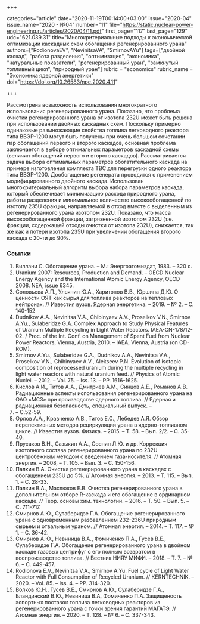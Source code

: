 +++

categories="article"
date="2020-11-19T00:14:00+03:00"
issue="2020-04"
issue_name="2020 - №04"
number="11"
file="https://static.nuclear-power-engineering.ru/articles/2020/04/11.pdf"
first_page="117"
last_page="129"
udc="621.039.31"
title="Многокритериальные подходы к экономической оптимизации каскадных схем обогащения регенерированного урана"
authors=["RodionovaEV", "NevinitsaVA", "SmirnovAYu"]
tags=["двойной каскад", "работа разделения", "оптимизация", "экономика", "натуральные показатели", "регенерированный уран", "замкнутый топливный цикл", "природный уран"]
rubric = "economics"
rubric_name = "Экономика ядерной энергетики"
doi="https://doi.org/10.26583/npe.2020.4.11"

+++

Рассмотрена возможность использования многократного использования регенерированного урана. Показано, что проблема очистки регенерированного урана от изотопа 232U может быть решена при использовании двойных каскадных схем. Поскольку примерно одинаковые размножающие свойства топлива легководного реактора типа ВВЭР-1200 могут быть получены при очень большом сочетании пар обогащений первого и второго каскадов, основная проблема заключается в выборе оптимальных параметров каскадной схемы (величин обогащений первого и второго каскадов). Рассматривается задача выбора оптимальных параметров обогатительного каскада на примере изготовления комплекта ТВС для перегрузки одного реактора типа ВВЭР-1200. Дообогащение регенерата проводится с применением модифицированного двойного каскада. Использован многокритериальный алгоритм выбора набора параметров каскада, который обеспечивает минимизацию расхода природного урана, работы разделения и минимальное количество высокообогащенной по изотопу 235U фракции, направляемой в отход вместе с выделенным из регенерированного урана изотопом 232U. Показано, что масса высокообогащенной фракции, загрязненной изотопом 232U (т.е. фракции, содержащей отходы очистки от изотопа 232U), снижается, так же как и потери изотопа 235U при увеличении обогащения второго каскада с 20-ти до 90%.

### Ссылки

1. Виллани С. Обогащение урана. – М.: Энергоатомиздат, 1983. – 320 с.
2. Uranium 2007: Resources, Production and Demand. – OECD Nuclear Energy Agency and the International Atomic Energy Agency, OECD 2008. NEA, issue 6345.
3. Соловьева А.П., Ульянин Ю.А., Харитонов В.В., Юршина Д.Ю. О ценности ОЯТ как сырья для топлива реакторов на тепловых нейтронах. // Известия вузов. Ядерная энергетика. – 2019. – № 2. – С. 140-152
4. Dudnikov A.A., Nevinitsa V.A., Chibinyaev A.V., Proselkov V.N., Smirnov A.Yu., Sulaberidze G.A. Complex Approach to Study Physical Features of Uranium Multiple Recycling in Light Water Reactors. IAEA-CN-178/12-02. / Proc. of the Int. Conf. on Management of Spent Fuel from Nuclear Power Reactors, Vienna, Austria, 2010. – IAEA, Vienna, Austria (on CD-ROM).
5. Smirnov A.Yu., Sulaberidze G.A., Dudnikov A.A., Nevinitsa V.A., Proselkov V.N., Chibinyaev A.V., Alekseev P.N. Evolution of isotopic composition of reprocessed uranium during the multiple recycling in light water reactors with natural uranium feed. // Physics of Atomic Nuclei. – 2012. – Vol. 75. – Iss. 13. – PP. 1616-1625.
6. Кислов А.И., Титов А.А., Дмитриев А.М., Синцов А.Е., Романов А.В. Радиационные аспекты использования регенерированного урана на ОАО «МСЗ» при производстве ядерного топлива. // Ядерная и радиационная безопасность, специальный выпуск. –
2012. – С.52-59.
7. Орлов А.А., Кравченко А.В., Титов Е.С., Лебедев А.Я. Обзор перспективных методов рециркуляции урана в ядерно-топливном цикле. // Известия вузов. Физика. – 2015. – Т. 58. – Вып. 2/2. – С. 35-40.
8. Прусаков В.Н., Сазыкин А.А., Соснин Л.Ю. и др. Коррекция изотопного состава регенерированного урана по 232U центробежным методом с введением газа-носителя. // Атомная энергия. – 2008, – Т. 105. – Вып. 3. – С. 150-156.
9. Палкин В.А. Очистка регенерированного урана в каскадах с обогащением 235U до 5%. // Атомная энергия. – 2013. – Т. 115. – Вып. 1. – С. 28-33.
10. Палкин В.А., Маслюков Е.В. Очистка регенерированного урана в дополнительном отборе R-каскада и его обогащение в ординарном каскаде. // Теор. основы хим. технологии. – 2016. – Т. 50. – Вып. 5. – С. 711-717.
11. Смирнов А.Ю., Сулаберидзе Г.А. Обогащение регенерированного урана с одновременным разбавлением 232–236U природным сырьем и отвальным ураном. // Атомная энергия. – 2014. – Т. 117. – № 1. – С. 36-42.
12. Смирнов А.Ю., Невиница В.А., Фомиченко П.А., Гусев В.Е., Сулаберидзе Г.А. Обогащение регенерированного урана в двойном каскаде газовых центрифуг с его полным возвратом в воспроизводство топлива. // Вестник НИЯУ МИФИ. – 2018. – Т. 7. – № 6. – С. 449-457.
13. Rodionova E.V., Nevinitsa V.A., Smirnov A.Yu. Fuel cycle of Light Water Reactor with Full Consumption of Recycled Uranium. // KERNTECHNIK. – 2020. – Vol. 85. – Iss. 4. – PP. 314-320.
14. Волков Ю.Н., Гусев В.Е., Смирнов А.Ю., Сулаберидзе Г.А., Бландинский В.Ю., Невиница В.А, Фомиченко П.А. Защищеность эспортных поставок топлива легководных реакторов из регенерированного урана с точки зрения гарантий МАГАТЭ. // Атомная энергия. – 2020. – Т. 128. – № 6. – С. 337-343.